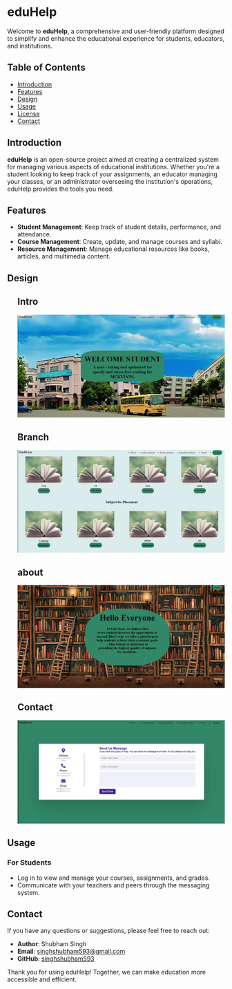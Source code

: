  <h1>eduHelp</h1>
  <p>Welcome to <strong>eduHelp</strong>, a comprehensive and user-friendly platform designed to simplify and enhance the educational experience for students, educators, and institutions.</p>

  <h2>Table of Contents</h2>
    <ul>
        <li><a href="#introduction">Introduction</a></li>
        <li><a href="#features">Features</a></li>
        <li><a href="#design">Design</a></li>
        <li><a href="#usage">Usage</a></li>
        <li><a href="#license">License</a></li>
        <li><a href="#contact">Contact</a></li>
    </ul>

  <h2 id="introduction">Introduction</h2>
  <p><strong>eduHelp</strong> is an open-source project aimed at creating a centralized system for managing various aspects of educational institutions. Whether you're a student looking to keep track of your assignments, an educator managing your classes, or an administrator overseeing the institution's operations, eduHelp provides the tools you need.</p>

  <h2 id="features">Features</h2>
    <ul>
        <li><strong>Student Management</strong>: Keep track of student details, performance, and attendance.</li>
        <li><strong>Course Management</strong>: Create, update, and manage courses and syllabi.</li>
        <li><strong>Resource Management</strong>: Manage educational resources like books, articles, and multimedia content.</li>
    </ul>
  <h2 id="features">Design</h2>
    <ul>
        <h2>Intro</h2>
        <p align="left"> <img src="https://github.com/singhshubham593/eduHelp/blob/master/design/EduHelp%20Front.png" alt="singhshubham593" /> </p>
        <h2>Branch</h2>
        <p align="left"> <img src="https://github.com/singhshubham593/eduHelp/blob/master/design/branch%20Placement.png" alt="singhshubham593" /> </p>
        <h2>about</h2>
        <p align="left"> <img src="https://github.com/singhshubham593/eduHelp/blob/master/design/about.png" alt="singhshubham593" /> </p> 
        <h2>Contact</h2>
        <p align="left"> <img src="https://github.com/singhshubham593/eduHelp/blob/master/design/contact.png" alt="singhshubham593" /> </p> 
    </ul>

  <h2 id="usage">Usage</h2>
    <h3>For Students</h3>
    <ul>
        <li>Log in to view and manage your courses, assignments, and grades.</li>
        <li>Communicate with your teachers and peers through the messaging system.</li>
    </ul>

  <h2 id="contact">Contact</h2>
    <p>If you have any questions or suggestions, please feel free to reach out:</p>
    <ul>
        <li><strong>Author</strong>: Shubham Singh</li>
        <li><strong>Email</strong>: <a href="mailto:singhshubham593@gmail.com">singhshubham593@gmail.com</a></li>
        <li><strong>GitHub</strong>: <a href="https://github.com/singhshubham593">singhshubham593</a></li>
    </ul>
    <p>Thank you for using eduHelp! Together, we can make education more accessible and efficient.</p>
</body>
</html>
